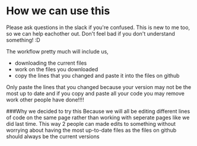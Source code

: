 # How we can use this
Please ask questions in the slack if you're confused. This is new to me too, so we can help eachother out. Don't feel bad if you don't understand something! :D

The workflow pretty much will include us,
 - downloading the current files
 - work on the files you downloaded
 - copy the lines that you changed and paste it into the files on github
  
Only paste the lines that you changed because your version may not be the most up to date and if you copy and paste all your code you may remove work other people have done!!!!


###Why we decided to try this
Because we will all be editing different lines of code on the same page rather than working with seperate pages like we did last time. This way 2 people can made edits to something without worrying about having the most up-to-date files as the files on github should always be the current versions

